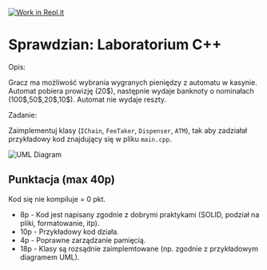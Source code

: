 [![Work in Repl.it](https://classroom.github.com/assets/work-in-replit-14baed9a392b3a25080506f3b7b6d57f295ec2978f6f33ec97e36a161684cbe9.svg)](https://classroom.github.com/online_ide?assignment_repo_id=2979692&assignment_repo_type=AssignmentRepo)

# Sprawdzian: Laboratorium C++  

Opis:

Gracz ma możliwość wybrania wygranych pieniędzy z automatu w kasynie.
Automat pobiera prowizję (20\$), następnie wydaje banknoty o nominałach (100\$,50\$,20\$,10\$).
Automat nie wydaje reszty.

Zadanie:

Zaimplementuj klasy (`IChain`, `FeeTaker`, `Dispenser`, `ATM`), tak aby zadziałał przykładowy kod znajdujący się w pliku `main.cpp`.


![UML Diagram](uml_chain_pattern.png "Img Text")


## Punktacja (max 40p)

Kod się nie kompiluje = 0 pkt.

 * 8p - Kod jest napisany zgodnie z dobrymi praktykami (SOLID, podział na pliki, formatowanie, itp).
 * 10p - Przykładowy kod działa.
 * 4p - Poprawne zarządzanie pamięcią.
 * 18p - Klasy są rozsądnie zaimplemtowane (np. zgodnie z przykładowym diagramem UML).
